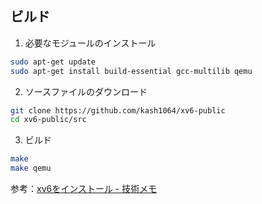 
## ビルド

1. 必要なモジュールのインストール

``` bash
sudo apt-get update
sudo apt-get install build-essential gcc-multilib qemu 
```

2. ソースファイルのダウンロード

``` bash
git clone https://github.com/kash1064/xv6-public
cd xv6-public/src
```

3. ビルド

``` bash
make
make qemu
```

参考：[xv6をインストール - 技術メモ](https://shuntavista.jimdofree.com/2017/11/29/xv6%E3%82%92%E3%82%A4%E3%83%B3%E3%82%B9%E3%83%88%E3%83%BC%E3%83%AB/)